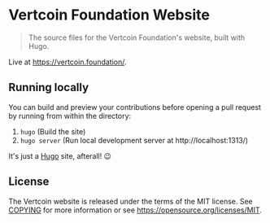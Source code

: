 # Vertcoin Foundation Website

> The source files for the Vertcoin Foundation's website, built with Hugo.

Live at https://vertcoin.foundation/.


## Running locally

You can build and preview your contributions before opening a pull request by running from within the directory:

1. `hugo` (Build the site)
2. `hugo server` (Run local development server at http://localhost:1313/)

It's just a [Hugo](https://gohugo.io/getting-started/usage/) site, afterall! :wink:

## License

The Vertcoin website is released under the terms of the MIT license. See [COPYING](COPYING) for more
information or see https://opensource.org/licenses/MIT.
